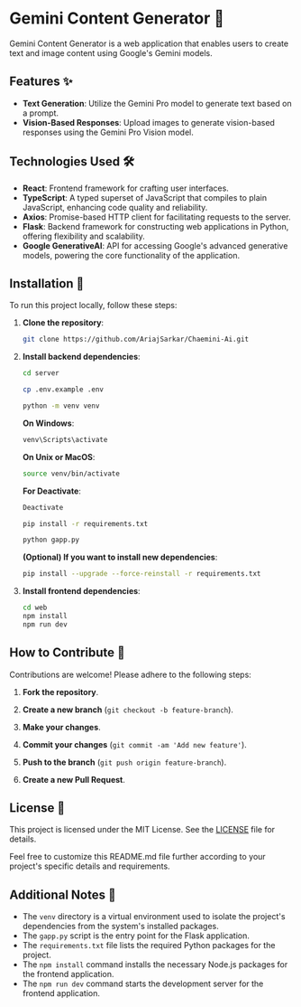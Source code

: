 # Gemini Content Generator 🌟

Gemini Content Generator is a web application that enables users to create text and image content using Google's Gemini models.

## Features ✨

- **Text Generation**: Utilize the Gemini Pro model to generate text based on a prompt.
- **Vision-Based Responses**: Upload images to generate vision-based responses using the Gemini Pro Vision model.

## Technologies Used 🛠️

- **React**: Frontend framework for crafting user interfaces.
- **TypeScript**: A typed superset of JavaScript that compiles to plain JavaScript, enhancing code quality and reliability.
- **Axios**: Promise-based HTTP client for facilitating requests to the server.
- **Flask**: Backend framework for constructing web applications in Python, offering flexibility and scalability.
- **Google GenerativeAI**: API for accessing Google's advanced generative models, powering the core functionality of the application.

## Installation 🚀

To run this project locally, follow these steps:

1. **Clone the repository**:

    ```bash
    git clone https://github.com/AriajSarkar/Chaemini-Ai.git
    ```

2. **Install backend dependencies**:

    ```bash
    cd server
    ```

    ```bash
    cp .env.example .env
    ```

    ```bash
    python -m venv venv
    ```

    **On Windows**:
    ```bash
    venv\Scripts\activate
    ```

    **On Unix or MacOS**:
    ```bash
    source venv/bin/activate
    ```

    **For Deactivate**:
    ```bash
    Deactivate
    ```

    ```bash
    pip install -r requirements.txt
    ```

    ```bash
    python gapp.py
    ```

    **(Optional) If you want to install new dependencies**:

    ```bash
    pip install --upgrade --force-reinstall -r requirements.txt
    ```

3. **Install frontend dependencies**:

    ```bash
    cd web
    npm install
    npm run dev
    ```

## How to Contribute 🤝

Contributions are welcome! Please adhere to the following steps:

1. **Fork the repository**.
2. **Create a new branch**
    (`git checkout -b feature-branch`).


5. **Make your changes**.


6. **Commit your changes** 
    (`git commit -am 'Add new feature'`).


7. **Push to the branch** 
    (`git push origin feature-branch`).


8. **Create a new Pull Request**.

## License 📝

This project is licensed under the MIT License. See the [LICENSE](LICENSE) file for details.

Feel free to customize this README.md file further according to your project's specific details and requirements.

## Additional Notes 📝

- The `venv` directory is a virtual environment used to isolate the project's dependencies from the system's installed packages.
- The `gapp.py` script is the entry point for the Flask application.
- The `requirements.txt` file lists the required Python packages for the project.
- The `npm install` command installs the necessary Node.js packages for the frontend application.
- The `npm run dev` command starts the development server for the frontend application.
